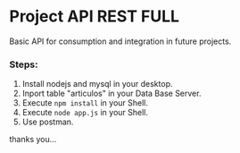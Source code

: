 # Project API REST FULL

Basic API for consumption and integration in future projects.

### Steps:

1. Install nodejs and mysql in your desktop.
2. Inport table "articulos" in your Data Base Server.
3. Execute `npm install` in your Shell.
4. Execute `node app.js` in your Shell.
5. Use postman.

thanks you...
